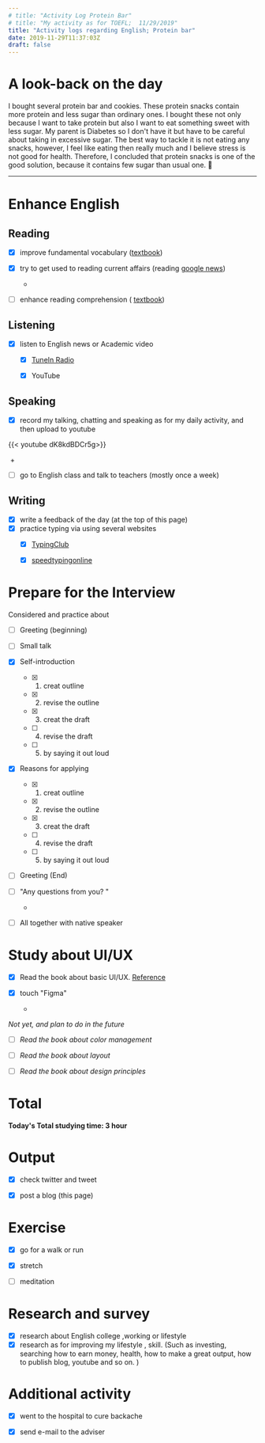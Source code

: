 ```yaml
---
# title: "Activity Log Protein Bar"
# title: "My activity as for TOEFL;  11/29/2019"
title: "Activity logs regarding English; Protein bar"
date: 2019-11-29T11:37:03Z
draft: false
---
```

# A look-back on the day

I bought several protein bar and cookies. These protein snacks contain more protein and less sugar than ordinary ones. I bought these not only because I want to take protein but also I want to eat something sweet with less sugar. My parent is Diabetes so I don't have it but have to be careful about taking in excessive sugar. The best way to tackle it is not eating any snacks, however, I feel like eating then really much and I believe stress is not good for health. Therefore, I concluded that protein snacks is one of the good solution, because it contains few sugar than usual one. 🍪













---



# Enhance English

## Reading

- [x] improve fundamental vocabulary ([textbook](https://www.amazon.co.jp/dp/4010941855/))

- [x] try to get used to reading current affairs (reading [google news](https://news.google.com/))

  +

- [ ] enhance reading  comprehension ( [textbook](https://www.amazon.co.jp/dp/4010323310/))



## Listening

- [x] listen to English news or Academic video 
  - [x] [TuneIn Radio](https://tunein.com)
  - [x] YouTube



## Speaking

- [x] record my talking, chatting and speaking as for my daily activity, and then upload to youtube

{{< youtube dK8kdBDCr5g>}}

​	+

- [ ] go to English class and talk to teachers (mostly once a week)

  


## Writing

- [x] write a feedback of the day (at the top of this page)
- [x] practice typing via using several websites
  - [x] [TypingClub](https://www.typingclub.com)
  - [x] [speedtypingonline](https://www.speedtypingonline.com/games/type-the-alphabet.php)







# Prepare for the Interview

Considered and practice about

- [ ] Greeting (beginning)

- [ ] Small talk

- [x] Self-introduction

  - [x] 1. creat  outline
  - [x] 2. revise the outline
  - [x] 3. creat the draft 
  - [ ] 4. revise the draft
  - [ ] 5. by saying it out loud

- [x] Reasons for applying

  - [x] 1. creat  outline
  - [x] 2. revise the outline
  - [x] 3. creat the draft 
  - [ ] 4. revise the draft
  - [ ] 5. by saying it out loud

- [ ] Greeting (End)

- [ ] "Any questions from you? "

  +

- [ ] All together with native speaker



# Study about UI/UX

- [x] Read the book about basic UI/UX. [Reference](https://www.amazon.co.jp/dp/B07PQF8TBW/)

- [x] touch "Figma"

  +

*Not yet, and plan to do in the future*

- [ ] *Read the book about color management*
- [ ] *Read the book about layout*
- [ ] *Read the book about design principles*



# Total

**Today's Total studying time:    3  hour**



# Output

- [x] check twitter and tweet 

- [x] post a blog (this page)

  

# Exercise

- [x] go for a walk or run

- [x] stretch

- [ ] meditation

  


# Research and survey

- [x] research about English college ,working or lifestyle
- [x] research as for improving my lifestyle , skill. (Such as investing, searching how to earn money, health, how to make a great output, how to publish blog, youtube and so on. )

# Additional activity

- [x] went to the hospital to cure backache
- [x] send e-mail to the adviser


